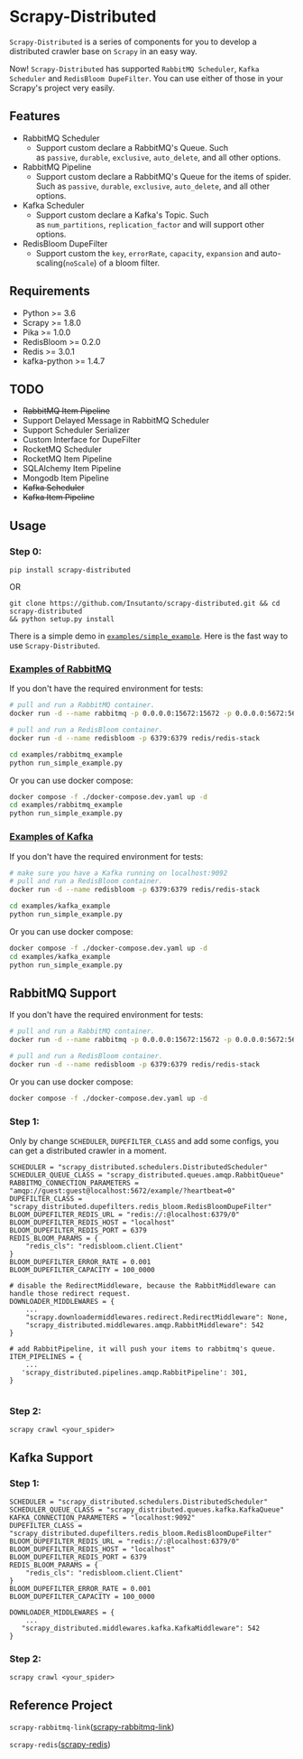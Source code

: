 # **Scrapy-Distributed**

`Scrapy-Distributed` is a series of components for you to develop a distributed crawler base on `Scrapy` in an easy way.

Now! `Scrapy-Distributed` has supported `RabbitMQ Scheduler`, `Kafka Scheduler` and `RedisBloom DupeFilter`. You can use either of those in your Scrapy's project very easily.

## **Features**

- RabbitMQ Scheduler
    - Support custom declare a RabbitMQ's Queue. Such as `passive`, `durable`, `exclusive`, `auto_delete`, and all other options.
- RabbitMQ Pipeline
    - Support custom declare a RabbitMQ's Queue for the items of spider. Such as `passive`, `durable`, `exclusive`, `auto_delete`, and all other options.
- Kafka Scheduler
    - Support custom declare a Kafka's Topic. Such as `num_partitions`, `replication_factor` and will support other options.
- RedisBloom DupeFilter
    - Support custom the `key`, `errorRate`, `capacity`, `expansion` and auto-scaling(`noScale`) of a bloom filter.

## **Requirements**

- Python >= 3.6
- Scrapy >= 1.8.0
- Pika >= 1.0.0
- RedisBloom >= 0.2.0
- Redis >= 3.0.1
- kafka-python >= 1.4.7

## **TODO**

- ~~RabbitMQ Item Pipeline~~
- Support Delayed Message in RabbitMQ Scheduler
- Support Scheduler Serializer
- Custom Interface for DupeFilter
- RocketMQ Scheduler
- RocketMQ Item Pipeline
- SQLAlchemy Item Pipeline
- Mongodb Item Pipeline
- ~~Kafka Scheduler~~
- ~~Kafka Item Pipeline~~

## **Usage**

### **Step 0:**

```
pip install scrapy-distributed
```

OR

```
git clone https://github.com/Insutanto/scrapy-distributed.git && cd scrapy-distributed
&& python setup.py install
```

There is a simple demo in [`examples/simple_example`]((examples/)). Here is the fast way to use `Scrapy-Distributed`.

### [Examples of RabbitMQ](examples/rabbitmq_example)

If you don't have the required environment for tests:

```bash
# pull and run a RabbitMQ container.
docker run -d --name rabbitmq -p 0.0.0.0:15672:15672 -p 0.0.0.0:5672:5672 rabbitmq:3-management

# pull and run a RedisBloom container.
docker run -d --name redisbloom -p 6379:6379 redis/redis-stack

cd examples/rabbitmq_example
python run_simple_example.py
```

Or you can use docker compose:

```bash
docker compose -f ./docker-compose.dev.yaml up -d
cd examples/rabbitmq_example
python run_simple_example.py
```

### [Examples of Kafka](examples/kafka_example)

If you don't have the required environment for tests:

```bash
# make sure you have a Kafka running on localhost:9092
# pull and run a RedisBloom container.
docker run -d --name redisbloom -p 6379:6379 redis/redis-stack

cd examples/kafka_example
python run_simple_example.py
```

Or you can use docker compose:

```bash
docker compose -f ./docker-compose.dev.yaml up -d
cd examples/kafka_example
python run_simple_example.py
```

## RabbitMQ Support

If you don't have the required environment for tests:

```bash
# pull and run a RabbitMQ container.
docker run -d --name rabbitmq -p 0.0.0.0:15672:15672 -p 0.0.0.0:5672:5672 rabbitmq:3-management

# pull and run a RedisBloom container.
docker run -d --name redisbloom -p 6379:6379 redis/redis-stack
```

Or you can use docker compose:

```bash
docker compose -f ./docker-compose.dev.yaml up -d
```

### **Step 1:**

Only by change `SCHEDULER`, `DUPEFILTER_CLASS` and add some configs, you can get a distributed crawler in a moment.

```
SCHEDULER = "scrapy_distributed.schedulers.DistributedScheduler"
SCHEDULER_QUEUE_CLASS = "scrapy_distributed.queues.amqp.RabbitQueue"
RABBITMQ_CONNECTION_PARAMETERS = "amqp://guest:guest@localhost:5672/example/?heartbeat=0"
DUPEFILTER_CLASS = "scrapy_distributed.dupefilters.redis_bloom.RedisBloomDupeFilter"
BLOOM_DUPEFILTER_REDIS_URL = "redis://:@localhost:6379/0"
BLOOM_DUPEFILTER_REDIS_HOST = "localhost"
BLOOM_DUPEFILTER_REDIS_PORT = 6379
REDIS_BLOOM_PARAMS = {
    "redis_cls": "redisbloom.client.Client"
}
BLOOM_DUPEFILTER_ERROR_RATE = 0.001
BLOOM_DUPEFILTER_CAPACITY = 100_0000

# disable the RedirectMiddleware, because the RabbitMiddleware can handle those redirect request.
DOWNLOADER_MIDDLEWARES = {
    ...
    "scrapy.downloadermiddlewares.redirect.RedirectMiddleware": None,
    "scrapy_distributed.middlewares.amqp.RabbitMiddleware": 542
}

# add RabbitPipeline, it will push your items to rabbitmq's queue. 
ITEM_PIPELINES = {
    ...
   'scrapy_distributed.pipelines.amqp.RabbitPipeline': 301,
}


```

### **Step 2:**

```
scrapy crawl <your_spider>
```

## Kafka Support

### **Step 1:**
```
SCHEDULER = "scrapy_distributed.schedulers.DistributedScheduler"
SCHEDULER_QUEUE_CLASS = "scrapy_distributed.queues.kafka.KafkaQueue"
KAFKA_CONNECTION_PARAMETERS = "localhost:9092"
DUPEFILTER_CLASS = "scrapy_distributed.dupefilters.redis_bloom.RedisBloomDupeFilter"
BLOOM_DUPEFILTER_REDIS_URL = "redis://:@localhost:6379/0"
BLOOM_DUPEFILTER_REDIS_HOST = "localhost"
BLOOM_DUPEFILTER_REDIS_PORT = 6379
REDIS_BLOOM_PARAMS = {
    "redis_cls": "redisbloom.client.Client"
}
BLOOM_DUPEFILTER_ERROR_RATE = 0.001
BLOOM_DUPEFILTER_CAPACITY = 100_0000

DOWNLOADER_MIDDLEWARES = {
    ...
   "scrapy_distributed.middlewares.kafka.KafkaMiddleware": 542
}

```

### **Step 2:**

```
scrapy crawl <your_spider>
```

## **Reference Project**

`scrapy-rabbitmq-link`([scrapy-rabbitmq-link](https://github.com/mbriliauskas/scrapy-rabbitmq-link))

`scrapy-redis`([scrapy-redis](https://github.com/rmax/scrapy-redis))